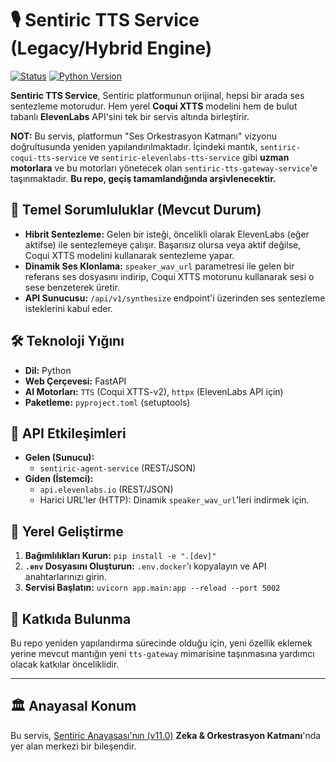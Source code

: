 # 🎙️ Sentiric TTS Service (Legacy/Hybrid Engine)

[![Status](https://img.shields.io/badge/status-refactoring-yellow.svg)]()
[![Python Version](https://img.shields.io/badge/python-3.11+-blue.svg)](https://www.python.org/)

**Sentiric TTS Service**, Sentiric platformunun orijinal, hepsi bir arada ses sentezleme motorudur. Hem yerel **Coqui XTTS** modelini hem de bulut tabanlı **ElevenLabs** API'sini tek bir servis altında birleştirir.

**NOT:** Bu servis, platformun "Ses Orkestrasyon Katmanı" vizyonu doğrultusunda yeniden yapılandırılmaktadır. İçindeki mantık, `sentiric-coqui-tts-service` ve `sentiric-elevenlabs-tts-service` gibi **uzman motorlara** ve bu motorları yönetecek olan `sentiric-tts-gateway-service`'e taşınmaktadır. **Bu repo, geçiş tamamlandığında arşivlenecektir.**

## 🎯 Temel Sorumluluklar (Mevcut Durum)

*   **Hibrit Sentezleme:** Gelen bir isteği, öncelikli olarak ElevenLabs (eğer aktifse) ile sentezlemeye çalışır. Başarısız olursa veya aktif değilse, Coqui XTTS modelini kullanarak sentezleme yapar.
*   **Dinamik Ses Klonlama:** `speaker_wav_url` parametresi ile gelen bir referans ses dosyasını indirip, Coqui XTTS motorunu kullanarak sesi o sese benzeterek üretir.
*   **API Sunucusu:** `/api/v1/synthesize` endpoint'i üzerinden ses sentezleme isteklerini kabul eder.

## 🛠️ Teknoloji Yığını

*   **Dil:** Python
*   **Web Çerçevesi:** FastAPI
*   **AI Motorları:** `TTS` (Coqui XTTS-v2), `httpx` (ElevenLabs API için)
*   **Paketleme:** `pyproject.toml` (setuptools)

## 🔌 API Etkileşimleri

*   **Gelen (Sunucu):**
    *   `sentiric-agent-service` (REST/JSON)
*   **Giden (İstemci):**
    *   `api.elevenlabs.io` (REST/JSON)
    *   Harici URL'ler (HTTP): Dinamik `speaker_wav_url`'leri indirmek için.

## 🚀 Yerel Geliştirme

1.  **Bağımlılıkları Kurun:** `pip install -e ".[dev]"`
2.  **`.env` Dosyasını Oluşturun:** `.env.docker`'ı kopyalayın ve API anahtarlarınızı girin.
3.  **Servisi Başlatın:** `uvicorn app.main:app --reload --port 5002`

## 🤝 Katkıda Bulunma

Bu repo yeniden yapılandırma sürecinde olduğu için, yeni özellik eklemek yerine mevcut mantığın yeni `tts-gateway` mimarisine taşınmasına yardımcı olacak katkılar önceliklidir.

---
## 🏛️ Anayasal Konum

Bu servis, [Sentiric Anayasası'nın (v11.0)](https://github.com/sentiric/sentiric-governance/blob/main/docs/blueprint/Architecture-Overview.md) **Zeka & Orkestrasyon Katmanı**'nda yer alan merkezi bir bileşendir.